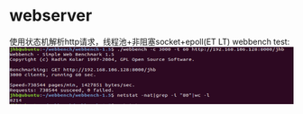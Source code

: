 # webserver
使用状态机解析http请求，线程池+非阻塞socket+epoll(ET LT)
webbench test:
![Alt text](https://github.com/xd-hbj/webserver/blob/master/screenshots/server_webbench.png)
